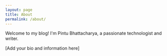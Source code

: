 ```yaml
---
layout: page
title: About
permalink: /about/
---
```


Welcome to my blog! I'm Pintu Bhattacharya, a passionate technologist and writer.

[Add your bio and information here]
